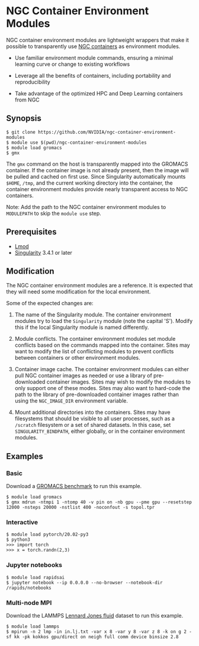 # NGC Container Environment Modules

NGC container environment modules are lightweight wrappers that make
it possible to transparently use [NGC
containers](https://ngc.nvidia.com) as environment modules.

- Use familiar environment module commands, ensuring a minimal
  learning curve or change to existing workflows

- Leverage all the benefits of containers, including portability and
  reproducibility

- Take advantage of the optimized HPC and Deep Learning containers
  from NGC

## Synopsis

```
$ git clone https://github.com/NVIDIA/ngc-container-environment-modules
$ module use $(pwd)/ngc-container-environment-modules
$ module load gromacs
$ gmx
```

The `gmx` command on the host is transparently mapped into the GROMACS
container. If the container image is not already present, then the
image will be pulled and cached on first use.  Since Singularity
automatically mounts `$HOME`, `/tmp`, and the current working
directory into the container, the container environment modules provide
nearly transparent access to NGC containers.

Note: Add the path to the NGC container environment modules to
`MODULEPATH` to skip the `module use` step.

## Prerequisites

- [Lmod](https://lmod.readthedocs.io/en/latest/)
- [Singularity](https://sylabs.io/guides/latest/user-guide/) 3.4.1 or later

## Modification

The NGC container environment modules are a reference. It is expected
that they will need some modification for the local environment.

Some of the expected changes are:

1. The name of the Singularity module. The container environment
   modules try to load the `Singularity` module (note the capital
   'S'). Modify this if the local Singularity module is named
   differently.

2. Module conflicts. The container environment modules set module
   conflicts based on the commands mapped into the container. Sites
   may want to modify the list of conflicting modules to prevent
   conflicts between containers or other environment modules.

3. Container image cache. The container environment modules can either
   pull NGC container images as needed or use a library of
   pre-downloaded container images. Sites may wish to modify the
   modules to only support one of these modes. Sites may also want to
   hard-code the path to the library of pre-downloaded container
   images rather than using the `NGC_IMAGE_DIR` environment variable.

4. Mount additional directories into the containers. Sites may have
   filesystems that should be visible to all user processes, such as a
   `/scratch` filesystem or a set of shared datasets. In this case,
   set `SINGULARITY_BINDPATH`, either globally, or in the container
   environment modules.

## Examples

### Basic

Download a [GROMACS benchmark](http://ftp.gromacs.org/pub/benchmarks/)
to run this example.

```
$ module load gromacs
$ gmx mdrun -ntmpi 1 -ntomp 40 -v pin on -nb gpu --pme gpu --resetstep 12000 -nsteps 20000 -nstlist 400 -noconfout -s topol.tpr
```

### Interactive

```
$ module load pytorch/20.02-py3
$ python3
>>> import torch
>>> x = torch.randn(2,3)
```

### Jupyter notebooks

```
$ module load rapidsai
$ jupyter notebook --ip 0.0.0.0 --no-browser --notebook-dir /rapids/notebooks
```

### Multi-node MPI

Download the LAMMPS [Lennard Jones
fluid](https://lammps.sandia.gov/inputs/in.lj.txt) dataset to run this
example.

```
$ module load lammps
$ mpirun -n 2 lmp -in in.lj.txt -var x 8 -var y 8 -var z 8 -k on g 2 -sf kk -pk kokkos gpu/direct on neigh full comm device binsize 2.8
```
